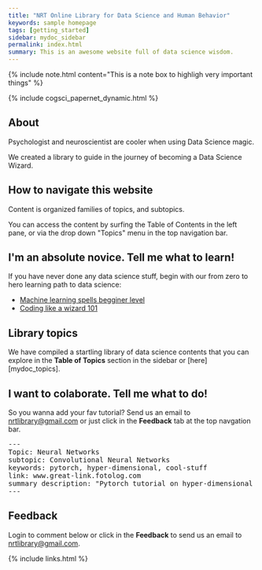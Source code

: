 ```yaml
---
title: "NRT Online Library for Data Science and Human Behavior"
keywords: sample homepage
tags: [getting_started]
sidebar: mydoc_sidebar
permalink: index.html
summary: This is an awesome website full of data science wisdom.
---
```



{% include note.html content="This is a note box to highligh very important things" %}

{% include cogsci_papernet_dynamic.html %}


## About

Psychologist and neuroscientist are cooler when using Data Science magic.

We created a library to guide in the journey of becoming a Data Science Wizard.

## How to navigate this website

Content is organized families of topics, and subtopics.

You can access the content by surfing the Table of Contents in the left pane, or via the drop down "Topics" menu in the top navigation bar.

## I'm an absolute novice. Tell me what to learn!

If you have never done any data science stuff, begin with our from zero to hero learning path to data science:

* [Machine learning spells begginer level](https://www.youtube.com/watch?v=DQWI1kvmwRg)
* [Coding like a wizard 101](https://www.youtube.com/watch?v=HluANRwPyNo)

## Library topics

We have compiled a startling library of data science contents that you can explore in the **Table of Topics** section in the sidebar or [here][mydoc_topics].

## I want to colaborate. Tell me what to do!

So you wanna add your fav tutorial? Send us an email to nrtlibrary@gmail.com
 or just click in the **Feedback** tab at the top navgation bar.

<pre>
---
Topic: Neural Networks
subtopic: Convolutional Neural Networks
keywords: pytorch, hyper-dimensional, cool-stuff
link: www.great-link.fotolog.com
summary description: "Pytorch tutorial on hyper-dimensional covnets in 7.5 lines of code"
---
</pre>

## Feedback

Login to comment below or click in the **Feedback** to send us an email to nrtlibrary@gmail.com.

{% include links.html %}

